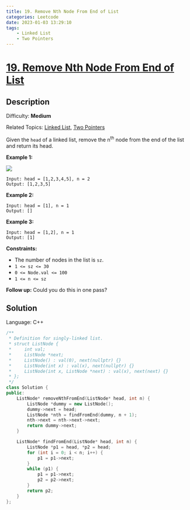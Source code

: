 ```yaml
---
title: 19. Remove Nth Node From End of List
categories: Leetcode
date: 2023-01-03 13:29:10
tags:
    - Linked List
    - Two Pointers
---
```


# [19\. Remove Nth Node From End of List](https://leetcode.com/problems/remove-nth-node-from-end-of-list/)

## Description

Difficulty: **Medium**

Related Topics: [Linked List](https://leetcode.com/tag/linked-list/), [Two Pointers](https://leetcode.com/tag/two-pointers/)

Given the `head` of a linked list, remove the n<sup>th</sup> node from the end of the list and return its head.

**Example 1:**

![](https://assets.leetcode.com/uploads/2020/10/03/remove_ex1.jpg)

```
Input: head = [1,2,3,4,5], n = 2
Output: [1,2,3,5]
```

**Example 2:**

```
Input: head = [1], n = 1
Output: []
```

**Example 3:**

```
Input: head = [1,2], n = 1
Output: [1]
```

**Constraints:**

*   The number of nodes in the list is `sz`.
*   `1 <= sz <= 30`
*   `0 <= Node.val <= 100`
*   `1 <= n <= sz`

**Follow up:** Could you do this in one pass?

## Solution

Language: C++

```C++
/**
 * Definition for singly-linked list.
 * struct ListNode {
 *     int val;
 *     ListNode *next;
 *     ListNode() : val(0), next(nullptr) {}
 *     ListNode(int x) : val(x), next(nullptr) {}
 *     ListNode(int x, ListNode *next) : val(x), next(next) {}
 * };
 */
class Solution {
public:
    ListNode* removeNthFromEnd(ListNode* head, int n) {
        ListNode *dummy = new ListNode();
        dummy->next = head;
        ListNode *nth = findFromEnd(dummy, n + 1);
        nth->next = nth->next->next;
        return dummy->next;
    }

    ListNode* findFromEnd(ListNode* head, int n) {
        ListNode *p1 = head, *p2 = head;
        for (int i = 0; i < n; i++) {
            p1 = p1->next;
        }
        while (p1) {
            p1 = p1->next;
            p2 = p2->next;
        }
        return p2;
    }
};
```